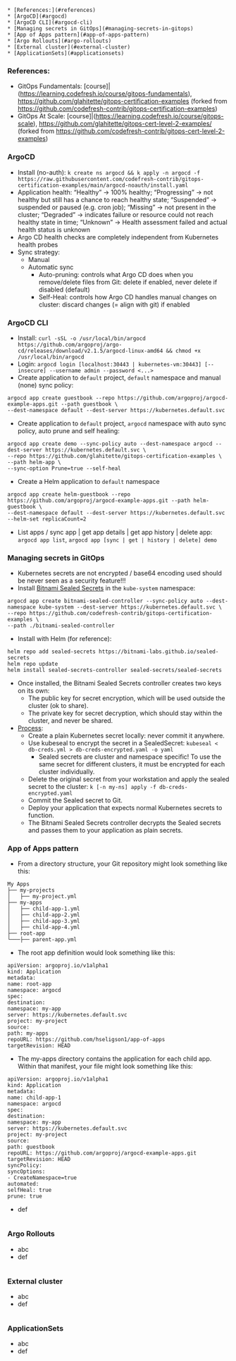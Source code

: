 <!-- TOC -->
    * [References:](#references)
    * [ArgoCD](#argocd)
    * [ArgoCD CLI](#argocd-cli)
    * [Managing secrets in GitOps](#managing-secrets-in-gitops)
    * [App of Apps pattern](#app-of-apps-pattern)
    * [Argo Rollouts](#argo-rollouts)
    * [External cluster](#external-cluster)
    * [ApplicationSets](#applicationsets)
<!-- TOC -->

### References:
- GitOps Fundamentals: [course]|(https://learning.codefresh.io/course/gitops-fundamentals), https://github.com/glahitette/gitops-certification-examples (forked from https://github.com/codefresh-contrib/gitops-certification-examples) 
- GitOps At Scale: [course]|(https://learning.codefresh.io/course/gitops-scale), https://github.com/glahitette/gitops-cert-level-2-examples/ (forked from https://github.com/codefresh-contrib/gitops-cert-level-2-examples)

### ArgoCD

- Install (no-auth): `k create ns argocd && k apply -n argocd -f https://raw.githubusercontent.com/codefresh-contrib/gitops-certification-examples/main/argocd-noauth/install.yaml`
- Application health: “Healthy” -> 100% healthy; “Progressing” -> not healthy but still has a chance to reach healthy state; “Suspended” -> suspended or paused (e.g. cron job); “Missing” -> not present in the cluster; “Degraded” -> indicates failure or resource could not reach healthy state in time; “Unknown” -> Health assessment failed and actual health status is unknown
- Argo CD health checks are completely independent from Kubernetes health probes
- Sync strategy:
  - Manual
  - Automatic sync
    - Auto-pruning: controls what Argo CD does when you remove/delete files from Git: delete if enabled, never delete if disabled (default) 
    - Self-Heal: controls how Argo CD handles manual changes on cluster: discard changes (= align with git) if enabled

### ArgoCD CLI
- Install: `curl -sSL -o /usr/local/bin/argocd https://github.com/argoproj/argo-cd/releases/download/v2.1.5/argocd-linux-amd64 && chmod +x /usr/local/bin/argocd`
- Login: `argocd login [localhost:30443 | kubernetes-vm:30443] [--insecure] --username admin --password <...>`
- Create application to `default` project, `default` namespace and manual (none) sync policy:
```
argocd app create guestbook --repo https://github.com/argoproj/argocd-example-apps.git --path guestbook \
--dest-namespace default --dest-server https://kubernetes.default.svc
```
[//]: # (TODO: add createNS option)
- Create application to `default` project, `argocd` namespace with auto sync policy, auto prune and self healing:
```
argocd app create demo --sync-policy auto --dest-namespace argocd --dest-server https://kubernetes.default.svc \
--repo https://github.com/glahitette/gitops-certification-examples \
--path helm-app \
--sync-option Prune=true --self-heal
```
- Create a Helm application to `default` namespace
```
argocd app create helm-guestbook --repo https://github.com/argoproj/argocd-example-apps.git --path helm-guestbook \
--dest-namespace default --dest-server https://kubernetes.default.svc --helm-set replicaCount=2
```
- List apps / sync app | get app details | get app history | delete app: `argocd app list`, `argocd app [sync | get | history | delete] demo`

### Managing secrets in GitOps
- Kubernetes secrets are not encrypted / base64 encoding used should be never seen as a security feature!!!
- Install [Bitnami Sealed Secrets](https://github.com/bitnami-labs/sealed-secrets) in the `kube-system` namespace:
```
argocd app create bitnami-sealed-controller --sync-policy auto --dest-namespace kube-system --dest-server https://kubernetes.default.svc \
--repo https://github.com/codefresh-contrib/gitops-certification-examples \
--path ./bitnami-sealed-controller
```
- Install with Helm (for reference):
```
helm repo add sealed-secrets https://bitnami-labs.github.io/sealed-secrets
helm repo update
helm install sealed-secrets-controller sealed-secrets/sealed-secrets
```
- Once installed, the Bitnami Sealed Secrets controller creates two keys on its own:
  - The public key for secret encryption, which will be used outside the cluster (ok to share).
  - The private key for secret decryption, which should stay within the cluster, and never be shared.
- [Process](https://learning.codefresh.io/path-player?courseid=gitops-fundamentals&unit=gitops-fundamentals_63a080ca69969Unit):
  - Create a plain Kubernetes secret locally: never commit it anywhere.
  - Use kubeseal to encrypt the secret in a SealedSecret: `kubeseal < db-creds.yml > db-creds-encrypted.yaml -o yaml`
    - Sealed secrets are cluster and namespace specific! To use the same secret for different clusters, it must be encrypted for each cluster individually.
  - Delete the original secret from your workstation and apply the sealed secret to the cluster: `k [-n my-ns] apply -f db-creds-encrypted.yaml`
  - Commit the Sealed secret to Git.
  - Deploy your application that expects normal Kubernetes secrets to function.
  - The Bitnami Sealed Secrets controller decrypts the Sealed secrets and passes them to your application as plain secrets.

### App of Apps pattern

- From a directory structure, your Git repository might look something like this:
```
My Apps
├── my-projects
│   ├── my-project.yml
├── my-apps
│   ├── child-app-1.yml
│   ├── child-app-2.yml
│   ├── child-app-3.yml
│   ├── child-app-4.yml
├── root-app
└───├── parent-app.yml
```
- The root app definition would look something like this:
```
apiVersion: argoproj.io/v1alpha1
kind: Application
metadata:
name: root-app
namespace: argocd
spec:
destination:
namespace: my-app
server: https://kubernetes.default.svc
project: my-project
source:
path: my-apps
repoURL: https://github.com/hseligson1/app-of-apps
targetRevision: HEAD
```
- The my-apps directory contains the application for each child app. Within that manifest, your file might look something like this:
```
apiVersion: argoproj.io/v1alpha1
kind: Application
metadata:
name: child-app-1
namespace: argocd
spec:
destination:
namespace: my-app
server: https://kubernetes.default.svc
project: my-project
source:
path: guestbook
repoURL: https://github.com/argoproj/argocd-example-apps.git
targetRevision: HEAD
syncPolicy:
syncOptions:
- CreateNamespace=true
automated:
selfHeal: true
prune: true
```

- def
```
```

### Argo Rollouts

- abc
- def
```
```

### External cluster

- abc
- def
```
```

### ApplicationSets

- abc
- def
```
```